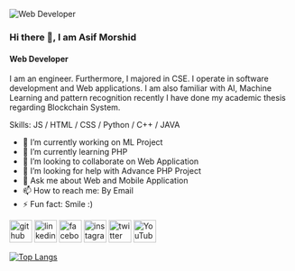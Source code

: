 ![Web Developer](https://scontent.fdac3-2.fna.fbcdn.net/v/t39.30808-6/340229209_256640356703328_7751336861484944268_n.jpg?_nc_cat=100&ccb=1-7&_nc_sid=5f2048&_nc_eui2=AeHns0w-Z5rroO5IZsorDr5hbyVYyfP8Rk1vJVjJ8_xGTTImVIdDFyp4Wra3Z_ckAkFtX3QIAPPDIYZDlHPmN0JK&_nc_ohc=ntjww-9BZSwAX9Bzepf&_nc_oc=AQlfxObkYM8-698t1k08jpyO7bx0YHFi3jaa1Vk7YqLfS4i5o_ElLG45Z-nyVZOAX-M&_nc_zt=23&_nc_ht=scontent.fdac3-2.fna&oh=00_AfDkf79Ct83eK_uY0xiWeDXfZFKLhdR8PyXxe5XRPs8_hQ&oe=653FBBD4)

### Hi there 👋, I am Asif Morshid
#### Web Developer


I am an engineer. Furthermore, I majored in CSE. I operate in software development and Web applications. I am also familiar with AI, Machine Learning and pattern recognition recently I have done my academic thesis regarding Blockchain System. 

Skills: JS / HTML / CSS / Python / C++ / JAVA

- 🔭 I’m currently working on ML Project 
- 🌱 I’m currently learning PHP 
- 👯 I’m looking to collaborate on Web Application 
- 🤔 I’m looking for help with Advance PHP Project 
- 💬 Ask me about Web and Mobile Application 
- 📫 How to reach me: By Email 
- ⚡ Fun fact: Smile :)  


[<img src='https://cdn.jsdelivr.net/npm/simple-icons@3.0.1/icons/github.svg' alt='github' height='40'>](https://github.com/https://github.com/Shaikh1234-hash)  [<img src='https://cdn.jsdelivr.net/npm/simple-icons@3.0.1/icons/linkedin.svg' alt='linkedin' height='40'>](https://www.linkedin.com/in/https://www.linkdin.com/in/shaikh-asif-morshid-417073266//)  [<img src='https://cdn.jsdelivr.net/npm/simple-icons@3.0.1/icons/facebook.svg' alt='facebook' height='40'>](https://www.facebook.com/https://web.facebook.com/asifmorshed.aditya)  [<img src='https://cdn.jsdelivr.net/npm/simple-icons@3.0.1/icons/instagram.svg' alt='instagram' height='40'>](https://www.instagram.com/https://www.instagram.com/asifaditya000//)  [<img src='https://cdn.jsdelivr.net/npm/simple-icons@3.0.1/icons/twitter.svg' alt='twitter' height='40'>](https://twitter.com/https://twitter.com/AsifMorshid)  [<img src='https://cdn.jsdelivr.net/npm/simple-icons@3.0.1/icons/youtube.svg' alt='YouTube' height='40'>](https://www.youtube.com/channel/https://www.youtube.com/channel/UC6g-50XzwJJCGgjkkEtikeQ)  

[![Top Langs](https://github-readme-stats.vercel.app/api/top-langs/?username=https://github.com/Shaikh1234-hash)](https://github.com/anuraghazra/github-readme-stats)



